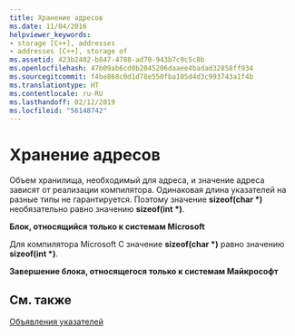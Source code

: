 ```yaml
---
title: Хранение адресов
ms.date: 11/04/2016
helpviewer_keywords:
- storage [C++], addresses
- addresses [C++], storage of
ms.assetid: 423b2402-b847-4788-ad70-943b7c9c5c8b
ms.openlocfilehash: 47b09ab6cd0b2045206daaee4badad32858ff934
ms.sourcegitcommit: f4be868c0d1d78e550fba105d4d3c993743a1f4b
ms.translationtype: HT
ms.contentlocale: ru-RU
ms.lasthandoff: 02/12/2019
ms.locfileid: "56148742"
---
```

# <a name="storage-of-addresses"></a>Хранение адресов

Объем хранилища, необходимый для адреса, и значение адреса зависят от реализации компилятора. Одинаковая длина указателей на разные типы не гарантируется. Поэтому значение **sizeof(char \*)** необязательно равно значению **sizeof(int \*)**.

**Блок, относящийся только к системам Microsoft**

Для компилятора Microsoft C значение **sizeof(char \*)** равно значению **sizeof(int \*)**.

**Завершение блока, относящегося только к системам Майкрософт**

## <a name="see-also"></a>См. также

[Объявления указателей](../c-language/pointer-declarations.md)
